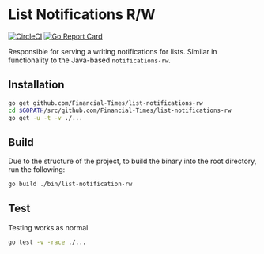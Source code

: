 # List Notifications R/W
[![CircleCI](https://circleci.com/gh/Financial-Times/list-notifications-rw.svg?style=svg)](https://circleci.com/gh/Financial-Times/list-notifications-rw) [![Go Report Card](https://goreportcard.com/badge/github.com/Financial-Times/list-notifications-rw)](https://goreportcard.com/report/github.com/Financial-Times/list-notifications-rw)

Responsible for serving a writing notifications for lists. Similar in functionality to the Java-based `notifications-rw`.

## Installation

```sh
go get github.com/Financial-Times/list-notifications-rw
cd $GOPATH/src/github.com/Financial-Times/list-notifications-rw
go get -u -t -v ./...
```

## Build

Due to the structure of the project, to build the binary into the root directory, run the following:

```sh
go build ./bin/list-notification-rw
```

## Test

Testing works as normal

```sh
go test -v -race ./...
```
